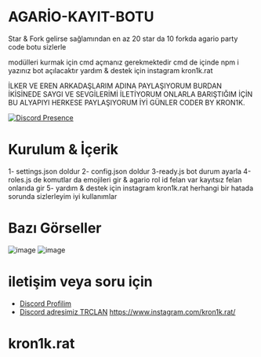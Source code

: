 # AGARİO-KAYIT-BOTU
Star & Fork gelirse sağlamından en az 20 star da 10 forkda agario party code botu sizlerle

modülleri kurmak için cmd açmanız gerekmektedir cmd de içinde npm i yazınız bot açılacaktır yardım & destek için instagram kron1k.rat

İLKER VE EREN ARKADAŞLARIM ADINA PAYLAŞIYORUM BURDAN İKİSİNEDE SAYGI VE SEVGİLERİMİ İLETİYORUM ONLARLA BARIŞTIĞIM İÇİN BU ALYAPIYI HERKESE PAYLAŞIYORUM İYİ GÜNLER CODER BY KRON1K.  

[![Discord Presence](https://lanyard.cnrad.dev/api/1108498175653859358)](https://discord.com/users/1108498175653859358)

  
 # Kurulum & İçerik 
1- settings.json doldur
2- config.json doldur
3-ready.js bot durum ayarla
4-roles.js de komutlar da emojileri gir & agario rol id felan var kayıtsız felan onlarıda gir
5- yardım & destek için instagram kron1k.rat herhangi bir hatada sorunda sizlerleyim iyi kullanımlar 

  

 # Bazı Görseller  

![image](https://github.com/WEDALARISEWMEM/agario_register_bot/assets/97955568/2e01d23b-f425-4b29-95fd-08df3c2594e3)
![image](https://github.com/WEDALARISEWMEM/agario_register_bot/assets/97955568/65159b7c-4e5a-46e6-85a3-e34416c94afd)


 # iletişim veya soru için

 - [Discord Profilim](https://discord.com/users/1108498175653859358)
 - [Discord adresimiz TRCLAN](https://discord.gg/trclan)
https://www.instagram.com/kron1k.rat/
 # kron1k.rat
